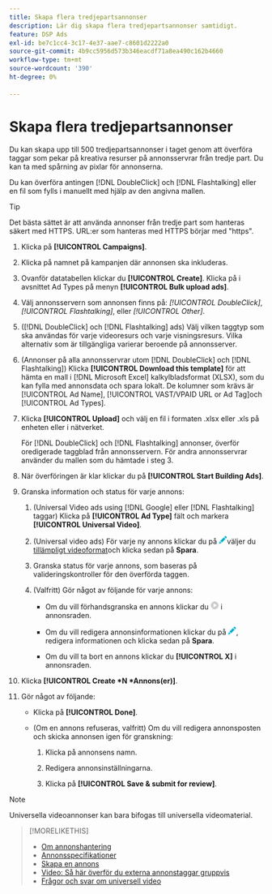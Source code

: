 ```yaml
---
title: Skapa flera tredjepartsannonser
description: Lär dig skapa flera tredjepartsannonser samtidigt.
feature: DSP Ads
exl-id: be7c1cc4-3c17-4e37-aae7-c8601d2222a0
source-git-commit: 4b9cc5956d573b346eacdf71a8ea490c162b4660
workflow-type: tm+mt
source-wordcount: '390'
ht-degree: 0%

---
```


# Skapa flera tredjepartsannonser

Du kan skapa upp till 500 tredjepartsannonser i taget genom att överföra taggar som pekar på kreativa resurser på annonsservrar från tredje part. Du kan ta med spårning av pixlar för annonserna.<!-- The bulksheet template for other ad servers says you can include 200. Which is it: 200 or 500? -->

Du kan överföra antingen [!DNL DoubleClick] och [!DNL Flashtalking] eller en fil som fylls i manuellt med hjälp av den angivna mallen.

>[!TIP]
>
> Det bästa sättet är att använda annonser från tredje part som hanteras säkert med HTTPS. URL:er som hanteras med HTTPS börjar med &quot;https&quot;.

1. Klicka på **[!UICONTROL Campaigns]**.

1. Klicka på namnet på kampanjen där annonsen ska inkluderas.

1. Ovanför datatabellen klickar du **[!UICONTROL Create]**. Klicka på i avsnittet Ad Types på menyn **[!UICONTROL Bulk upload ads]**.

1. Välj annonsservern som annonsen finns på: *[!UICONTROL DoubleClick]*, *[!UICONTROL Flashtalking]*, eller *[!UICONTROL Other]*.

1. ([!DNL DoubleClick] och [!DNL Flashtalking] ads) Välj vilken taggtyp som ska användas för varje videoresurs och varje visningsresurs. Vilka alternativ som är tillgängliga varierar beroende på annonsserver.

1. (Annonser på alla annonsservrar utom [!DNL DoubleClick] och [!DNL Flashtalking]) Klicka **[!UICONTROL Download this template]** för att hämta en mall i [!DNL Microsoft Excel] kalkylbladsformat (XLSX), som du kan fylla med annonsdata och spara lokalt. De kolumner som krävs är [!UICONTROL Ad Name], [!UICONTROL VAST/VPAID URL or Ad Tag]och [!UICONTROL Ad Types].

1. Klicka **[!UICONTROL Upload]** och välj en fil i formaten .xlsx eller .xls på enheten eller i nätverket.

   För [!DNL DoubleClick] och [!DNL Flashtalking] annonser, överför oredigerade taggblad från annonsservern. För andra annonsservrar använder du mallen som du hämtade i steg 3.

1. När överföringen är klar klickar du på **[!UICONTROL Start Building Ads]**.

1. Granska information och status för varje annons:

   1. (Universal Video ads using [!DNL Google] eller [!DNL Flashtalking] taggar) Klicka på **[!UICONTROL Ad Type]** fält och markera **[!UICONTROL Universal Video]**.

   1. (Universal video ads) För varje ny annons klickar du på ![redigera](/help/dsp/assets/edit.png)väljer du [tillämpligt videoformat](/help/dsp/campaign-management/ads/ad-settings-universal-video.md)och klicka sedan på **Spara**.

   1. Granska status för varje annons, som baseras på valideringskontroller för den överförda taggen.

   1. (Valfritt) Gör något av följande för varje annons:

      * Om du vill förhandsgranska en annons klickar du ![play](/help/dsp/assets/play.png) i annonsraden.

      * Om du vill redigera annonsinformationen klickar du på ![redigera](/help/dsp/assets/edit.png), redigera informationen och klicka sedan på **Spara**.

      * Om du vill ta bort en annons klickar du **[!UICONTROL X]** i annonsraden.

1. Klicka **[!UICONTROL Create *N *Annons(er)]**.

1. Gör något av följande:

   * Klicka på **[!UICONTROL Done]**.

   * (Om en annons refuseras, valfritt) Om du vill redigera annonsposten och skicka annonsen igen för granskning:

      1. Klicka på annonsens namn.

      1. Redigera annonsinställningarna.

      1. Klicka på **[!UICONTROL Save & submit for review]**.

>[!NOTE]
>
>Universella videoannonser kan bara bifogas till universella videomaterial.

>[!MORELIKETHIS]
>
>* [Om annonshantering](ad-about.md)
>* [Annonsspecifikationer](ad-specs.md)
>* [Skapa en annons](ad-create.md)
>* [Video: Så här överför du externa annonstaggar gruppvis](https://experienceleague.adobe.com/docs/advertising-learn/tutorials/dsp/bulk-upload-third-party-ad-tags.html)
>* [Frågor och svar om universell video](/help/dsp/campaign-management/faq-universal-video.md)
